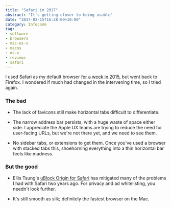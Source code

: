 ```yaml
---
title: "Safari in 2017"
abstract: "It's getting closer to being usable"
date: "2017-03-15T16:28:00+10:00"
category: Infocomm
tag:
- software
- browsers
- mac-os-x
- macos
- os-x
- reviews
- safari
---
```

I used Safari as my default browser [for a week in 2015], but went back to Firefox. I wondered if much had changed in the intervening time, so I tried again.

### The bad

* The lack of favicons still make horizontal tabs difficult to differentiate.

* The narrow address bar persists, with a huge waste of space either side. I appreciate the Apple UX teams are trying to reduce the need for user-facing URLs, but we're not there yet, and we need to see them.

* No sidebar tabs, or extensions to get them. Once you've used a browser with stacked tabs this, shoehorning everything into a thin horizontal bar feels like madness.

### But the good

* Ellis Tsung's [uBlock Origin for Safari] has mitigated many of the problems I had with Safari two years ago. For privacy and ad whitelisting, you needn't look further.

* It's still smooth as silk; definitely the fastest browser on the Mac.

[for a week in 2015]: https://rubenerd.com/using-safari-for-a-week/
[uBlock Origin for Safari]: https://github.com/el1t/uBlock-Safari
